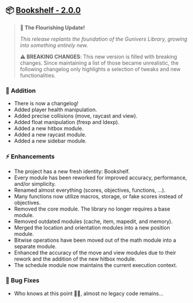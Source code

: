 ## 📦 [Bookshelf - 2.0.0](https://github.com/mcbookshelf/Bookshelf/releases/tag/v2.0.0)

> **🌱 The Flourishing Update!**
>
> *This release replants the foundation of the Gunivers Library, growing into something entirely new.*
>
> **⚠️ BREAKING CHANGES**: This new version is filled with breaking changes. Since maintaining a list of those became unrealistic, the following changelog only highlights a selection of tweaks and new functionalities.


### 🎉 Addition

- There is now a changelog!
- Added player health manipulation.
- Added precise collisions (move, raycast and view).
- Added float manipulation (frexp and ldexp).
- Added a new hitbox module.
- Added a new raycast module.
- Added a new sidebar module.

### ⚡ Enhancements

- The project has a new fresh identity: Bookshelf.
- Every module has been reworked for improved accuracy, performance, and/or simplicity.
- Renamed almost everything (scores, objectives, functions, ...).
- Many functions now utilize macros, storage, or fake scores instead of objectives.
- Removed the core module. The library no longer requires a base module.
- Removed outdated modules (cache, item, mapedit, and memory).
- Merged the location and orientation modules into a new position module.
- Bitwise operations have been moved out of the math module into a separate module.
- Enhanced the accuracy of the move and view modules due to their rework and the addition of the new hitbox module.
- The schedule module now maintains the current execution context.

### 🐛 Bug Fixes

- Who knows at this point 🤷‍♂️, almost no legacy code remains...
